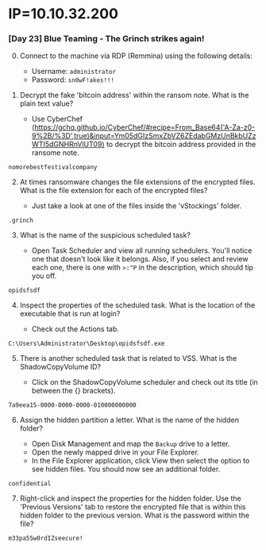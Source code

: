 # IP=10.10.32.200


### [Day 23] Blue Teaming - The Grinch strikes again! ###

0. Connect to the machine via RDP (Remmina) using the following details:

	* Username: `administrator`
	* Password: `sn0wF!akes!!!`

1. Decrypt the fake 'bitcoin address' within the ransom note. What is the plain text value?

	* Use CyberChef (https://gchq.github.io/CyberChef/#recipe=From_Base64('A-Za-z0-9%2B/%3D',true)&input=Ym05dGIzSmxZbVZ6ZEdabGMzUnBkbUZzWTI5dGNHRnVlUT09) to decrypt the bitcoin address provided in the ransome note.
	
```
nomorebestfestivalcompany
```

2. At times ransomware changes the file extensions of the encrypted files. What is the file extension for each of the encrypted files?

	* Just take a look at one of the files inside the 'vStockings' folder.

```
.grinch
```

3. What is the name of the suspicious scheduled task?

	* Open Task Scheduler and view all running schedulers. You'll notice one that doesn't look like it belongs. Also, if you select and review each one, there is one with `>:^P` in the description, which should tip you off.

```
opidsfsdf
```

4. Inspect the properties of the scheduled task. What is the location of the executable that is run at login?

	* Check out the Actions tab.

```
C:\Users\Administrator\Desktop\opidsfsdf.exe
```

5. There is another scheduled task that is related to VSS. What is the ShadowCopyVolume ID?

	* Click on the ShadowCopyVolume scheduler and check out its title (in between the {} brackets).

```
7a9eea15-0000-0000-0000-010000000000
```

6. Assign the hidden partition a letter. What is the name of the hidden folder?

	* Open Disk Management and map the `Backup` drive to a letter.
	* Open the newly mapped drive in your File Explorer.
	* In the File Explorer application, click View then select the option to see hidden files. You should now see an additional folder.

```
confidential
```

7. Right-click and inspect the properties for the hidden folder. Use the 'Previous Versions' tab to restore the encrypted file that is within this hidden folder to the previous version. What is the password within the file?

```
m33pa55w0rdIZseecure!
```
